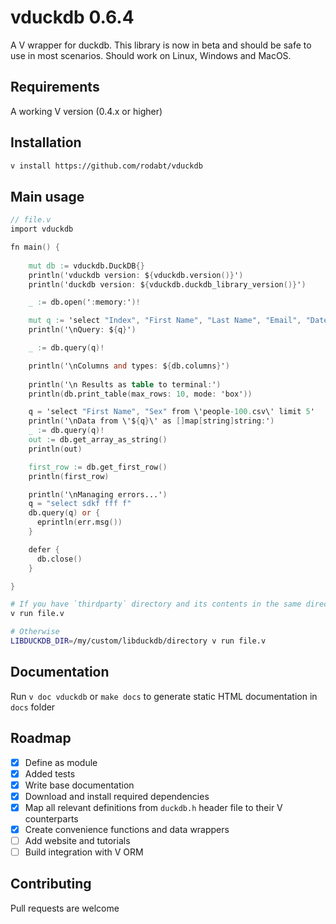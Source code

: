# vduckdb 0.6.4

A V wrapper for duckdb. This library is now in beta and should be safe to use in most scenarios. Should work on Linux, Windows and MacOS.

## Requirements

A working V version (0.4.x or higher)

## Installation

```bash
v install https://github.com/rodabt/vduckdb
```

## Main usage

```v
// file.v
import vduckdb

fn main() {
    
    mut db := vduckdb.DuckDB{}
    println('vduckdb version: ${vduckdb.version()}')
    println('duckdb version: ${vduckdb.duckdb_library_version()}')

    _ := db.open(':memory:')!

    mut q := 'select "Index", "First Name", "Last Name", "Email", "Date of birth" from \'people-100.csv\' limit 10'
    println('\nQuery: ${q}')

    _ := db.query(q)!

    println('\nColumns and types: ${db.columns}')
    
    println('\n Results as table to terminal:')
    println(db.print_table(max_rows: 10, mode: 'box'))

    q = 'select "First Name", "Sex" from \'people-100.csv\' limit 5'
    println('\nData from \'${q}\' as []map[string]string:')
    _ := db.query(q)!
    out := db.get_array_as_string()
    println(out)

    first_row := db.get_first_row()
    println(first_row)

    println('\nManaging errors...')
    q = "select sdkf fff f"
    db.query(q) or {
      eprintln(err.msg())
    }

    defer {
      db.close()
    }

}
```

```bash
# If you have `thirdparty` directory and its contents in the same directory as `file.v`
v run file.v

# Otherwise
LIBDUCKDB_DIR=/my/custom/libduckdb/directory v run file.v
```

## Documentation

Run `v doc vduckdb` or `make docs` to generate static HTML documentation in `docs` folder

## Roadmap

- [x] Define as module
- [x] Added tests
- [x] Write base documentation
- [x] Download and install required dependencies
- [x] Map all relevant definitions from `duckdb.h` header file to their V counterparts
- [x] Create convenience functions and data wrappers
- [ ] Add website and tutorials
- [ ] Build integration with V ORM

## Contributing

Pull requests are welcome
